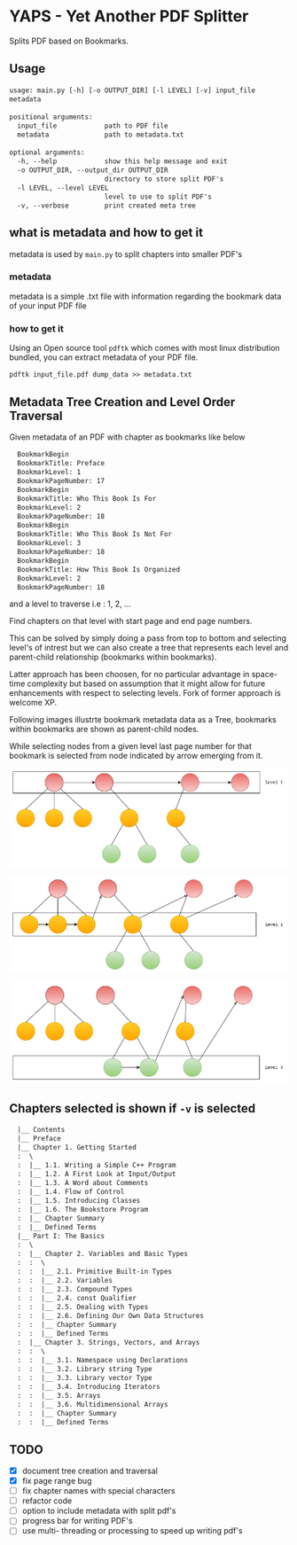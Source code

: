 # YAPS - Yet Another PDF Splitter

Splits PDF based on Bookmarks.

## Usage

```shell
usage: main.py [-h] [-o OUTPUT_DIR] [-l LEVEL] [-v] input_file metadata

positional arguments:
  input_file            path to PDF file
  metadata              path to metadata.txt

optional arguments:
  -h, --help            show this help message and exit
  -o OUTPUT_DIR, --output_dir OUTPUT_DIR
                        directory to store split PDF's
  -l LEVEL, --level LEVEL
                        level to use to split PDF's
  -v, --verbose         print created meta tree
```

## what is metadata and how to get it

metadata is used by `main.py` to split chapters into smaller PDF's

### metadata

metadata is a simple .txt file with information regarding the bookmark data of your input PDF file

### how to get it

Using an Open source tool `pdftk` which comes with most linux distribution bundled, you can extract metadata 
of your PDF file.

```
pdftk input_file.pdf dump_data >> metadata.txt
```

## Metadata Tree Creation and Level Order Traversal

Given metadata of an PDF with chapter as bookmarks like below

```
  BookmarkBegin
  BookmarkTitle: Preface
  BookmarkLevel: 1
  BookmarkPageNumber: 17
  BookmarkBegin
  BookmarkTitle: Who This Book Is For
  BookmarkLevel: 2
  BookmarkPageNumber: 18
  BookmarkBegin
  BookmarkTitle: Who This Book Is Not For
  BookmarkLevel: 3
  BookmarkPageNumber: 18
  BookmarkBegin
  BookmarkTitle: How This Book Is Organized
  BookmarkLevel: 2
  BookmarkPageNumber: 18
```

and a level to traverse i.e : 1, 2, ...

Find chapters on that level with start page and end page numbers.

This can be solved by simply doing a pass from top to bottom and selecting level's of intrest but
we can also create a tree that represents each level and parent-child relationship (bookmarks within bookmarks).

Latter approach has been choosen, for no particular advantage in space-time complexity but based on assumption that it might allow for future enhancements with respect to selecting levels. Fork of former approach is welcome XP.

Following images illustrte bookmark metadata data as a Tree, bookmarks within bookmarks are shown as 
parent-child nodes. 

While selecting nodes from a given level last page number for that bookmark is selected from node 
indicated by arrow emerging from it.

![Level 1 Traversal](res/level1.png)

![Level 2 Traversal](res/level2.png)

![Level 3 Traversal](res/level3.png)

## Chapters selected is shown if `-v` is selected

```
  |__ Contents
  |__ Preface
  |__ Chapter 1. Getting Started
  :  \
  :  |__ 1.1. Writing a Simple C++ Program
  :  |__ 1.2. A First Look at Input/Output
  :  |__ 1.3. A Word about Comments
  :  |__ 1.4. Flow of Control
  :  |__ 1.5. Introducing Classes
  :  |__ 1.6. The Bookstore Program
  :  |__ Chapter Summary
  :  |__ Defined Terms
  |__ Part I: The Basics
  :  \
  :  |__ Chapter 2. Variables and Basic Types
  :  :  \
  :  :  |__ 2.1. Primitive Built-in Types
  :  :  |__ 2.2. Variables
  :  :  |__ 2.3. Compound Types
  :  :  |__ 2.4. const Qualifier
  :  :  |__ 2.5. Dealing with Types
  :  :  |__ 2.6. Defining Our Own Data Structures
  :  :  |__ Chapter Summary
  :  :  |__ Defined Terms
  :  |__ Chapter 3. Strings, Vectors, and Arrays
  :  :  \
  :  :  |__ 3.1. Namespace using Declarations
  :  :  |__ 3.2. Library string Type
  :  :  |__ 3.3. Library vector Type
  :  :  |__ 3.4. Introducing Iterators
  :  :  |__ 3.5. Arrays
  :  :  |__ 3.6. Multidimensional Arrays
  :  :  |__ Chapter Summary
  :  :  |__ Defined Terms
```

## TODO 

- [x] document tree creation and traversal
- [x] fix page range bug
- [ ] fix chapter names with special characters
- [ ] refactor code 
- [ ] option to include metadata with split pdf's 
- [ ] progress bar for writing PDF's
- [ ] use multi- threading or processing to speed up writing pdf's